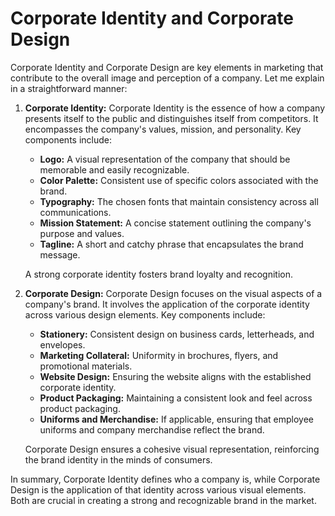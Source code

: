 # Corporate Identity and Corporate Design

Corporate Identity and Corporate Design are key elements in marketing that contribute to the overall image and perception of a company. Let me explain in a straightforward manner:

1. **Corporate Identity:**
Corporate Identity is the essence of how a company presents itself to the public and distinguishes itself from competitors. It encompasses the company's values, mission, and personality. Key components include:
    - **Logo:** A visual representation of the company that should be memorable and easily recognizable.
    - **Color Palette:** Consistent use of specific colors associated with the brand.
    - **Typography:** The chosen fonts that maintain consistency across all communications.
    - **Mission Statement:** A concise statement outlining the company's purpose and values.
    - **Tagline:** A short and catchy phrase that encapsulates the brand message.
    
    A strong corporate identity fosters brand loyalty and recognition.
    
2. **Corporate Design:**
Corporate Design focuses on the visual aspects of a company's brand. It involves the application of the corporate identity across various design elements. Key components include:
    - **Stationery:** Consistent design on business cards, letterheads, and envelopes.
    - **Marketing Collateral:** Uniformity in brochures, flyers, and promotional materials.
    - **Website Design:** Ensuring the website aligns with the established corporate identity.
    - **Product Packaging:** Maintaining a consistent look and feel across product packaging.
    - **Uniforms and Merchandise:** If applicable, ensuring that employee uniforms and company merchandise reflect the brand.
    
    Corporate Design ensures a cohesive visual representation, reinforcing the brand identity in the minds of consumers.
    

In summary, Corporate Identity defines who a company is, while Corporate Design is the application of that identity across various visual elements. Both are crucial in creating a strong and recognizable brand in the market.